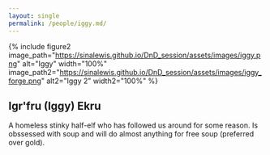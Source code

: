 ```yaml
---
layout: single
permalink: /people/iggy.md/
---
```


{% include figure2 image_path="https://sinalewis.github.io/DnD_session/assets/images/iggy.png" alt="Iggy" width="100%" image_path2="https://sinalewis.github.io/DnD_session/assets/images/iggy_forge.png" alt2="Iggy 2" width2="100%" %}

## Igr'fru (Iggy) Ekru

A homeless stinky half-elf who has followed us around for some reason. Is obssessed with soup and will do almost anything for free soup (preferred over gold).
